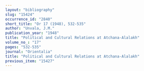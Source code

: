 ```yaml
---
layout: "bibliography"
slug: "15424"
occurrence_id: "2840"
short_title: "Or 17 (1948), 532-535"
author: "Unvala, J.M."
publication_year: "1948"
title: "Political and Cultural Relations at Atchana-Alalakh"
volume_no_: "17"
pages: "532-535"
journal: "Orientalia"
title: "Political and Cultural Relations at Atchana-Alalakh"
previous_item: "15427"
---
```

